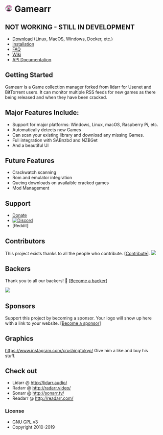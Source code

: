 # <img width="24px" src="./Logo/256.png" alt="gamearr"></img> Gamearr

## NOT WORKING - STILL IN DEVELOPMENT

- [Download](https://gamearr.game/#download) (Linux, MacOS, Windows, Docker, etc.)
- [Installation](https://github.com/Gamearr/Gamearr/wiki/Installation)
- [FAQ](https://github.com/Gamearr/Gamearr/wiki/FAQ)
- [Wiki](https://github.com/Gamearr/Gamearr/wiki)
- [API Documentation](https://github.com/Gamearr/Gamearr/wiki/API)

## Getting Started

Gamearr is a Game collection manager forked from lidarr for Usenet and BitTorrent users. It can monitor multiple RSS feeds for new games as there being released and when they have been cracked.

## Major Features Include:

* Support for major platforms: Windows, Linux, macOS, Raspberry Pi, etc.
* Automatically detects new Games
* Can scan your existing library and download any missing Games.
* Full integration with SABnzbd and NZBGet
* And a beautiful UI

## Future Features
* Crackwatch scanning
* Rom and emulator integration
* Queing downloads on availaible cracked games
* Mod Management

## Support

- [Donate](https://gamearr.game/donate)
- [![Discord](https://img.shields.io/badge/discord-chat-7289DA.svg?maxAge=60&style=flat-square)](https://discord.gg/VUzFAqF)
- [Reddit]


## Contributors

This project exists thanks to all the people who contribute. [[Contribute](CONTRIBUTING.md)].
<a href="https://github.com/gamearr/gamearr/graphs/contributors"><img src="https://opencollective.com/gamearr/contributors.svg?width=890&button=false" /></a>


## Backers

Thank you to all our backers! 🙏 [[Become a backer](https://opencollective.com/gamearr#backer)]

<a href="https://opencollective.com/gamearr#backers" target="_blank"><img src="https://opencollective.com/gamearr/backers.svg?width=890"></a>


## Sponsors

Support this project by becoming a sponsor. Your logo will show up here with a link to your website. [[Become a sponsor](https://opencollective.com/gamearr#sponsor)]

## Graphics

https://www.instagram.com/crushingtokyo/ Give him a like and buy his stuff.

## Check out 

 * Lidarr @ http://lidarr.audio/
 * Radarr @ http://radarr.video/
 * Sonarr @ http://sonarr.tv/
 * Readarr @ http://readarr.com/

### License

* [GNU GPL v3](http://www.gnu.org/licenses/gpl.html)
* Copyright 2010-2019

